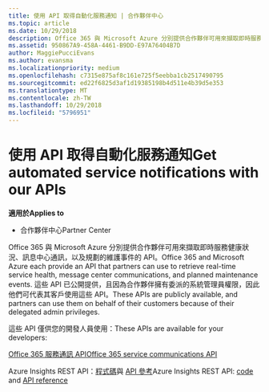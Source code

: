 ```yaml
---
title: 使用 API 取得自動化服務通知 | 合作夥伴中心
ms.topic: article
ms.date: 10/29/2018
description: Office 365 與 Microsoft Azure 分別提供合作夥伴可用來擷取即時服務健康狀況、訊息中心通訊，以及規劃的維護事件的 API。
ms.assetid: 950867A9-458A-4461-B9DD-E97A76404B7D
author: MaggiePucciEvans
ms.author: evansma
ms.localizationpriority: medium
ms.openlocfilehash: c7315e875af8c161e725f5eebba1cb2517490795
ms.sourcegitcommit: ed22f6825d3af1d19385198b4d511e4b39d5e353
ms.translationtype: MT
ms.contentlocale: zh-TW
ms.lasthandoff: 10/29/2018
ms.locfileid: "5796951"
---
```

# <a name="get-automated-service-notifications-with-our-apis"></a><span data-ttu-id="89784-103">使用 API 取得自動化服務通知</span><span class="sxs-lookup"><span data-stu-id="89784-103">Get automated service notifications with our APIs</span></span>

**<span data-ttu-id="89784-104">適用於</span><span class="sxs-lookup"><span data-stu-id="89784-104">Applies to</span></span>**

-  <span data-ttu-id="89784-105">合作夥伴中心</span><span class="sxs-lookup"><span data-stu-id="89784-105">Partner Center</span></span>

<span data-ttu-id="89784-106">Office 365 與 Microsoft Azure 分別提供合作夥伴可用來擷取即時服務健康狀況、訊息中心通訊，以及規劃的維護事件的 API。</span><span class="sxs-lookup"><span data-stu-id="89784-106">Office 365 and Microsoft Azure each provide an API that partners can use to retrieve real-time service health, message center communications, and planned maintenance events.</span></span> <span data-ttu-id="89784-107">這些 API 已公開提供，且因為合作夥伴擁有委派的系統管理員權限，因此他們可代表其客戶使用這些 API。</span><span class="sxs-lookup"><span data-stu-id="89784-107">These APIs are publicly available, and partners can use them on behalf of their customers because of their delegated admin privileges.</span></span>

<span data-ttu-id="89784-108">這些 API 僅供您的開發人員使用：</span><span class="sxs-lookup"><span data-stu-id="89784-108">These APIs are available for your developers:</span></span>

[<span data-ttu-id="89784-109">Office 365 服務通訊 API</span><span class="sxs-lookup"><span data-stu-id="89784-109">Office 365 service communications API</span></span>](http://go.microsoft.com/fwlink/p/?LinkId=616899)

<span data-ttu-id="89784-110">Azure Insights REST API：[程式碼](http://go.microsoft.com/fwlink/p/?LinkId=617299)與 [API 參考](http://go.microsoft.com/fwlink/p/?LinkId=617300)</span><span class="sxs-lookup"><span data-stu-id="89784-110">Azure Insights REST API: [code](http://go.microsoft.com/fwlink/p/?LinkId=617299) and [API reference](http://go.microsoft.com/fwlink/p/?LinkId=617300)</span></span>

 

 



